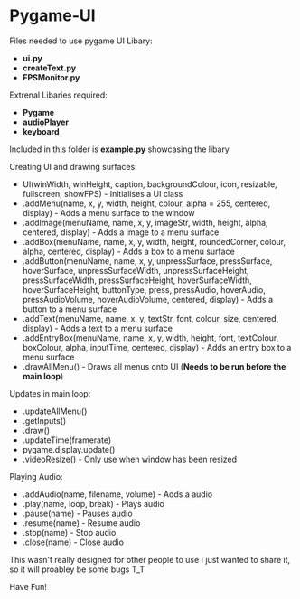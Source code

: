 # Pygame-UI

Files needed to use pygame UI Libary:
  - **ui.py**
  - **createText.py**
  - **FPSMonitor.py**


Extrenal Libaries required:
  - **Pygame**
  - **audioPlayer**
  - **keyboard**

Included in this folder is **example.py** showcasing the libary

Creating UI and drawing surfaces:
  - UI(winWidth, winHeight, caption, backgroundColour, icon, resizable, fullscreen, showFPS) - Initialises a UI class
  - .addMenu(name, x, y, width, height, colour, alpha = 255, centered, display) - Adds a menu surface to the window
  - .addImage(menuName, name, x, y, imageStr, width, height, alpha, centered, display) - Adds a image to a menu surface
  - .addBox(menuName, name, x, y, width, height, roundedCorner, colour, alpha, centered, display) - Adds a box to a menu surface
  - .addButton(menuName, name, x, y, unpressSurface, pressSurface, hoverSurface, unpressSurfaceWidth, unpressSurfaceHeight, pressSurfaceWidth, pressSurfaceHeight, hoverSurfaceWidth, hoverSurfaceHeight, buttonType, press, pressAudio, hoverAudio, pressAudioVolume, hoverAudioVolume,   centered, display) - Adds a button to a menu surface
  - .addText(menuName, name, x, y, textStr, font, colour, size, centered, display) - Adds a text to a menu surface
  - .addEntryBox(menuName,  name, x, y, width, height, font, textColour,  boxColour, alpha, inputTime, centered, display) - Adds an entry box to a menu surface
  - .drawAllMenu() - Draws all menus onto UI (**Needs to be run before the main loop**)

Updates in main loop:
  - .updateAllMenu()
  - .getInputs()
  - .draw()
  - .updateTime(framerate)
  - pygame.display.update()
  - .videoResize() - Only use when window has been resized

Playing Audio:
  - .addAudio(name, filename, volume) - Adds a audio
  - .play(name, loop, break) - Plays audio
  - .pause(name) - Pauses audio
  - .resume(name) - Resume audio
  - .stop(name) - Stop audio
  - .close(name) - Close audio

This wasn't really designed for other people to use I just wanted to share it, so it will proabley be some bugs T_T

Have Fun!
